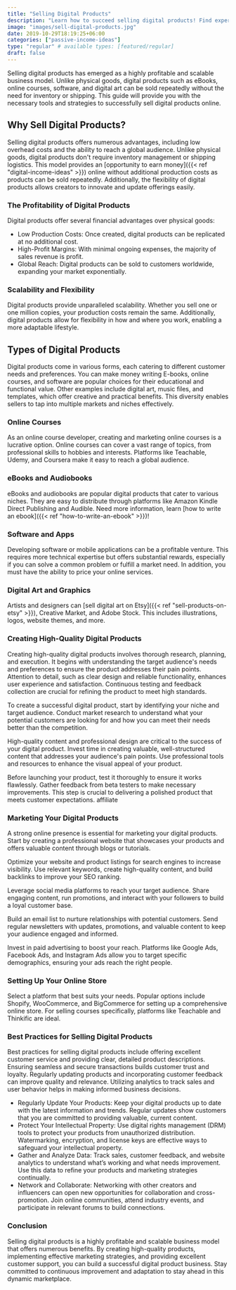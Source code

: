 ```yaml
---
title: "Selling Digital Products"
description: "Learn how to succeed selling digital products! Find expert tips on selling digital products, from creation to marketing and setting up your online store."
image: "images/sell-digital-products.jpg"
date: 2019-10-29T18:19:25+06:00
categories: ["passive-income-ideas"]
type: "regular" # available types: [featured/regular]
draft: false
---
```


Selling digital products has emerged as a highly profitable and scalable business model. Unlike physical goods, digital products such as eBooks, online courses, software, and digital art can be sold repeatedly without the need for inventory or shipping. This guide will provide you with the necessary tools and strategies to successfully sell digital products online.
## Why Sell Digital Products?
Selling digital products offers numerous advantages, including low overhead costs and the ability to reach a global audience. Unlike physical goods, digital products don't require inventory management or shipping logistics. This model provides an [opportunity to earn money]({{< ref "digital-income-ideas" >}}) online without additional production costs as products can be sold repeatedly. Additionally, the flexibility of digital products allows creators to innovate and update offerings easily.
### The Profitability of Digital Products
Digital products offer several financial advantages over physical goods:

* Low Production Costs: Once created, digital products can be replicated at no additional cost.
* High-Profit Margins: With minimal ongoing expenses, the majority of sales revenue is profit.
* Global Reach: Digital products can be sold to customers worldwide, expanding your market exponentially.
### Scalability and Flexibility
Digital products provide unparalleled scalability. Whether you sell one or one million copies, your production costs remain the same. Additionally, digital products allow for flexibility in how and where you work, enabling a more adaptable lifestyle.
## Types of Digital Products
Digital products come in various forms, each catering to different customer needs and preferences. You can make money writing E-books, online courses, and software are popular choices for their educational and functional value. Other examples include digital art, music files, and templates, which offer creative and practical benefits. This diversity enables sellers to tap into multiple markets and niches effectively.
### Online Courses
As an online course developer, creating and marketing online courses is a lucrative option. Online courses can cover a vast range of topics, from professional skills to hobbies and interests. Platforms like Teachable, Udemy, and Coursera make it easy to reach a global audience.
### eBooks and Audiobooks
eBooks and audiobooks are popular digital products that cater to various niches. They are easy to distribute through platforms like Amazon Kindle Direct Publishing and Audible. Need more information, learn [how to write an ebook]({{< ref "how-to-write-an-ebook" >}})!
### Software and Apps
Developing software or mobile applications can be a profitable venture. This requires more technical expertise but offers substantial rewards, especially if you can solve a common problem or fulfill a market need. In addition, you must have the ability to price your online services.
### Digital Art and Graphics
Artists and designers can [sell digital art on Etsy]({{< ref "sell-products-on-etsy" >}}), Creative Market, and Adobe Stock. This includes illustrations, logos, website themes, and more.
### Creating High-Quality Digital Products
Creating high-quality digital products involves thorough research, planning, and execution. It begins with understanding the target audience's needs and preferences to ensure the product addresses their pain points. Attention to detail, such as clear design and reliable functionality, enhances user experience and satisfaction. Continuous testing and feedback collection are crucial for refining the product to meet high standards.

To create a successful digital product, start by identifying your niche and target audience. Conduct market research to understand what your potential customers are looking for and how you can meet their needs better than the competition.

High-quality content and professional design are critical to the success of your digital product. Invest time in creating valuable, well-structured content that addresses your audience's pain points. Use professional tools and resources to enhance the visual appeal of your product.

Before launching your product, test it thoroughly to ensure it works flawlessly. Gather feedback from beta testers to make necessary improvements. This step is crucial to delivering a polished product that meets customer expectations.
affiliate
### Marketing Your Digital Products
A strong online presence is essential for marketing your digital products. Start by creating a professional website that showcases your products and offers valuable content through blogs or tutorials.

Optimize your website and product listings for search engines to increase visibility. Use relevant keywords, create high-quality content, and build backlinks to improve your SEO ranking.

Leverage social media platforms to reach your target audience. Share engaging content, run promotions, and interact with your followers to build a loyal customer base.

Build an email list to nurture relationships with potential customers. Send regular newsletters with updates, promotions, and valuable content to keep your audience engaged and informed.

Invest in paid advertising to boost your reach. Platforms like Google Ads, Facebook Ads, and Instagram Ads allow you to target specific demographics, ensuring your ads reach the right people.
### Setting Up Your Online Store
Select a platform that best suits your needs. Popular options include Shopify, WooCommerce, and BigCommerce for setting up a comprehensive online store. For selling courses specifically, platforms like Teachable and Thinkific are ideal.
### Best Practices for Selling Digital Products
Best practices for selling digital products include offering excellent customer service and providing clear, detailed product descriptions. Ensuring seamless and secure transactions builds customer trust and loyalty. Regularly updating products and incorporating customer feedback can improve quality and relevance. Utilizing analytics to track sales and user behavior helps in making informed business decisions.

* Regularly Update Your Products: Keep your digital products up to date with the latest information and trends. Regular updates show customers that you are committed to providing valuable, current content.
* Protect Your Intellectual Property: Use digital rights management (DRM) tools to protect your products from unauthorized distribution. Watermarking, encryption, and license keys are effective ways to safeguard your intellectual property.
* Gather and Analyze Data: Track sales, customer feedback, and website analytics to understand what’s working and what needs improvement. Use this data to refine your products and marketing strategies continually.
* Network and Collaborate: Networking with other creators and influencers can open new opportunities for collaboration and cross-promotion. Join online communities, attend industry events, and participate in relevant forums to build connections.
### Conclusion
Selling digital products is a highly profitable and scalable business model that offers numerous benefits. By creating high-quality products, implementing effective marketing strategies, and providing excellent customer support, you can build a successful digital product business. Stay committed to continuous improvement and adaptation to stay ahead in this dynamic marketplace.
